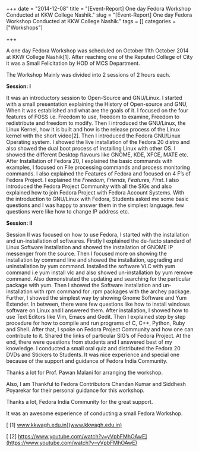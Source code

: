 +++ 
date = "2014-12-08"
title = "[Event-Report] One day Fedora Workshop Conducted at KKW College Nashik."
slug = "[Event-Report] One day Fedora Workshop Conducted at KKW College Nashik." 
tags = []
categories = ["Workshops"]

+++

A one day Fedora Workshop was scheduled on October 11th October 2014 at KKW College Nashik[1].
After reaching one of the Reputed College of City it was a Small Felicitation by HOD of MCS Department.

The Workshop Mainly was divided into 2 sessions of 2 hours each.

__Session: I__

It was an introductory session to Open-Source and GNU/Linux. I started with a small presentation explaining the History of Open-source and GNU, When it was established and what are the goals of it. I focused on the four features of FOSS i.e. Freedom to use, freedom to examine, Freedom to redistribute and freedom to modify. Then I introduced the GNU/Linux, the Linux Kernel, how it is built and how is the release process of the Linux kernel with the short video[2]. Then I introduced the Fedora GNU/Linux Operating system. I showed the live installation of the Fedora 20 distro and also showed the dual boot process of installing Linux with other OS. I showed the different Desktop flavours like GNOME, KDE, XFCE, MATE etc. After Installation of Fedora 20, I explained the basic commands with examples, I focused on File processing commands and process monitoring commands. I also explained the Features of Fedora and focused on 4 F’s of Fedora Project. I explained the _Freedom, Friends, Features, First_. I also introduced the Fedora Project Community with all the SIGs and also explained how to join Fedora Project with Fedora Account Systems. With the introduction to GNU/Linux with Fedora, Students asked me some basic questions and I was happy to answer them in the simplest language. few questions were like how to change IP address etc.

  
__Session: II__

Session II was focused on how to use Fedora, I started with the installation and un-installation of softwares. Firstly I explained the de-facto standard of Linux Software Installation and showed the installation of GNOME IP messenger from the source. Then I focused more on showing the installation by command line and showed the installation, upgrading and uninstallation by yum command. Installed the software VLC with yum command i.e yum install vlc and also showed un-installation by yum remove command. Also demonstrated the updating and searching for the particular package with yum. Then I showed the Software Installation and un-installation with rpm command for .rpm packages with the archey package. Further, I showed the simplest way by showing Gnome Software and Yum Extender. In between, there were few questions like how to install windows software on Linux and I answered them. After installation, I showed how to use Text Editors like Vim, Emacs and Gedit. Then I explained step by step procedure for how to compile and run programs of C, C++, Python, Ruby and Shell. After that, I spoke on Fedora Project Community and how one can contribute to it. Shared the links of particular SIG’s of Fedora Project.
At the end, there were questions from students and I answered best of my knowledge.
I conducted a small oral quiz and distributed the Fedora 20 DVDs and Stickers to Students.
It was nice experience and special one because of the support and guidance of Fedora India Community.

Thanks a lot for Prof. Pawan Malani for arranging the workshop.

Also, I am Thankful to Fedora Contributors Chandan Kumar and Siddhesh Poyarekar for their personal guidance for this workshop.

Thanks a lot, Fedora India Community for the great support.

It was an awesome experience of conducting a small Fedora Workshop.

[ [1] www.kkwagh.edu.in](www.kkwagh.edu.in)

[ [2] https://www.youtube.com/watch?v=yVpbFMhOAwE](https://www.youtube.com/watch?v=yVpbFMhOAwE)